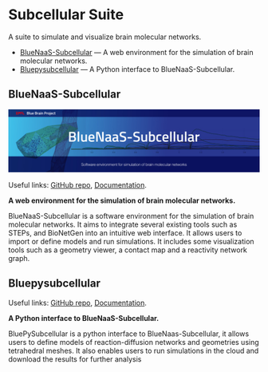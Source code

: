 # Subcellular Suite

A suite to simulate and visualize brain molecular networks.

- [BlueNaaS-Subcellular](#bluenaas-subcellular) — A web environment for the simulation of brain molecular networks.
- [Bluepysubcellular](#bluepysubcellular) — A Python interface to BlueNaaS-Subcellular.


## BlueNaaS-Subcellular
<img alt="BlueNaaS-Subcellular Banner" src="https://github.com/BlueBrain/BlueNaaS-Subcellular/raw/main/BPP-BlueNaaS-Subcellular-Github.jpg" width="600"/>

Useful links:
[GitHub repo](https://github.com/bluebrain/BlueNaaS-Subcellular),
[Documentation](https://github.com/bluebrain/bluenaas-subcellular#readme).

**A web environment for the simulation of brain molecular networks.**

BlueNaaS-Subcellular is a software environment for the simulation of brain molecular networks. 
It aims to integrate several existing tools such as STEPs, and BioNetGen into an intuitive web interface. 
It allows users to import or define models and run simulations. It includes some visualization tools such as a geometry viewer, 
a contact map and a reactivity network graph.

## Bluepysubcellular

Useful links:
[GitHub repo](https://github.com/BlueBrain/Bluepysubcellular),
[Documentation](https://github.com/BlueBrain/BluePySubcellular#readme).

**A Python interface to BlueNaaS-Subcellular.**

BluePySubcellular is a python interface to BlueNaas-Subcellular, 
it allows users to define models of reaction-diffusion networks and geometries using tetrahedral meshes. 
It also enables users to run simulations in the cloud and download the results for further analysis
